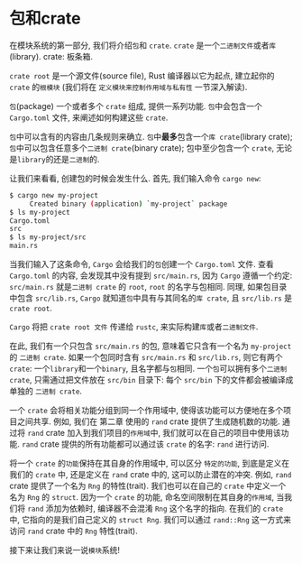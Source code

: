 # 包和crate

在模块系统的第一部分, 我们将介绍`包`和 `crate`. `crate` 是一个`二进制文件`或者`库`(library).
crate: 板条箱.

`crate root` 是一个源文件(source file), Rust 编译器以它为起点, 建立起你的 `crate` 的`根模块`
(我们将在 `定义模块来控制作用域与私有性` 一节深入解读).

`包`(package) 一个或者多个 `crate` 组成, 提供一系列功能.
`包`中会包含一个 `Cargo.toml` 文件, 来阐述如何构建这些 `crate`.

`包`中可以含有的内容由几条规则来确立.
`包`中**最多**包含一个`库 crate`(library crate);
`包`中可以包含任意多个`二进制 crate`(binary crate);
包中至少包含一个 `crate`, 无论是`library`的还是`二进制`的.

让我们来看看, 创建包的时候会发生什么. 首先, 我们输入命令 `cargo new`:

```bash
$ cargo new my-project
     Created binary (application) `my-project` package
$ ls my-project
Cargo.toml
src
$ ls my-project/src
main.rs
```

当我们输入了这条命令, `Cargo` 会给我们的`包`创建一个 `Cargo.toml` 文件. 查看 `Cargo.toml` 的内容, 会发现其中没有提到 `src/main.rs`,
因为 `Cargo` 遵循一个约定: `src/main.rs` 就是`二进制 crate` 的 `root`, `root` 的名字与包相同.
同理, 如果包目录中包含 `src/lib.rs`, `Cargo` 就知道`包`中具有与其同名的`库 crate`, 且 `src/lib.rs` 是 `crate root`.

`Cargo` 将把 `crate root 文件` 传递给 `rustc`, 来实际构建`库`或者`二进制文件`.

在此, 我们有一个只包含 `src/main.rs` 的包, 意味着它只含有一个名为 `my-project` 的 `二进制 crate`.
如果一个包同时含有 `src/main.rs` 和 `src/lib.rs`, 则它有两个 `crate`: 一个`library`和一个`binary`, 且名字都与`包`相同.
一个`包`可以拥有多个`二进制 crate`, 只需通过把文件放在 `src/bin` 目录下:
每个 `src/bin` 下的文件都会被编译成单独的 `二进制 crate`.

一个 `crate` 会将相关功能分组到同一个作用域中, 使得该功能可以方便地在多个项目之间共享.
例如, 我们在 第二章 使用的 `rand` crate 提供了生成随机数的功能.
通过将 `rand` crate 加入到我们项目的`作用域`中, 我们就可以在自己的项目中使用该功能.
`rand` crate 提供的所有功能都可以通过该 `crate` 的名字: `rand` 进行访问.

将一个 `crate` 的`功能`保持在其自身的作用域中, 可以区分 `特定的功能`, 到底是定义在我们的 `crate` 中, 还是定义在 `rand` crate 中的, 这可以防止潜在的冲突.
例如, `rand` crate 提供了一个名为 `Rng` 的特性(trait). 我们也可以在自己的 `crate` 中定义一个名为 `Rng` 的 `struct`.
因为一个 `crate` 的功能, 命名空间限制在其自身的`作用域`, 当我们将 `rand` 添加为依赖时, 编译器不会混淆 `Rng` 这个名字的指向.
在我们的 `crate` 中, 它指向的是我们自己定义的 `struct Rng`. 我们可以通过 `rand::Rng` 这一方式来访问 `rand` crate 中的 `Rng` 特性(trait).

接下来让我们来说一说`模块`系统!
